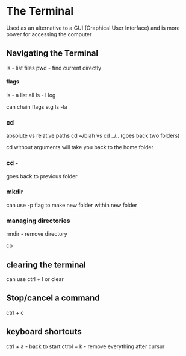 # The Terminal

Used as an alternative to a GUI (Graphical User Interface) and is more power for accessing the computer

## Navigating the Terminal

ls - list files
pwd - find current directly

#### flags

ls - a list all
ls - l log

can chain flags e.g ls -la

### cd

absolute vs relative paths
cd ~/blah vs cd ../.. (goes back two folders)

cd without arguments will take you back to the home folder

### cd -

goes back to previous folder

### mkdir

can use -p flag to make new folder within new folder

### managing directories

rmdir - remove directory

cp

## clearing the terminal

can use ctrl + l or clear

## Stop/cancel a command

ctrl + c

## keyboard shortcuts

ctrl + a - back to start
ctrol + k - remove everything after cursur
